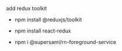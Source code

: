 add redux toolkit

* npm install @reduxjs/toolkit
* npm install react-redux

* npm i @supersami/rn-foreground-service